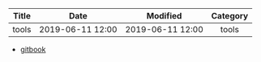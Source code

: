 | Title                | Date             | Modified         | Category          |
|:--------------------:|:----------------:|:----------------:|:-----------------:|
| tools              | 2019-06-11 12:00 | 2019-06-11 12:00 | tools            |



- [gitbook](./gitbook.md)

